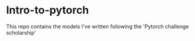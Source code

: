 # Intro-to-pytorch

This repo contains the models I've written following the 'Pytorch challenge scholarship' 
